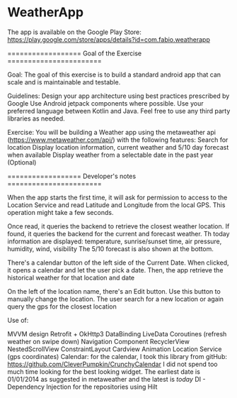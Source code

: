 # WeatherApp

The app is available on the Google Play Store:
https://play.google.com/store/apps/details?id=com.fabio.weatherapp

================== Goal of the Exercise =======================

Goal: The goal of this exercise is to build a standard android app that can scale and is maintainable and testable. 

Guidelines: Design your app architecture using best practices prescribed by Google Use Android jetpack components where possible. 
Use your preferred language between Kotlin and Java. 
Feel free to use any third party libraries as needed. 

Exercise: You will be building a Weather app using the metaweather api (https://www.metaweather.com/api/) with the following features:
Search for location
Display location information, current weather and 5/10 day forecast when available 
Display weather from a selectable date in the past year (Optional) 

================== Developer's notes =======================

When the app starts the first time, it will ask for permission to access to the Location Service
and read Latitude and Longitude from the local GPS.
This operation might take a few seconds.



Once read, it queries the backend to retrieve the closest weather location.
If found, it queries the backend for the current and forecast weather.
Th today information are displayed:
temperature, sunrise/sunset time, air pressure, humidity, wind, visibility
The 5/10 forecast is also shown at the bottom.

There's a calendar button of the left side of the Current Date.
When clicked, it opens a calendar and let the user pick a date.
Then, the app retrieve the historical weather for that location and date

On the left of the location name, there's an Edit button.
Use this button to manually change the location.
The user search for a new location or again query the gps for the closest location


Use of:

MVVM design
Retrofit + OkHttp3
DataBinding
LiveData
Coroutines (refresh weather on swipe down)
Navigation Component
RecyclerView
NestedScrollView
ConstraintLayout
Cardview
Animation
Location Service (gps coordinates)
Calendar:
    for the calendar, I took this library from gitHub:
    https://github.com/CleverPumpkin/CrunchyCalendar
    I did not spend too much time looking for the best looking widget.
    The earliest date is 01/01/2014 as suggested in metaweather and the latest is _today_
DI - Dependency Injection for the repositories using Hilt
